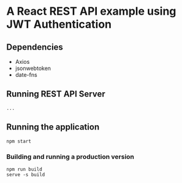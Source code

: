 # A React REST API example using JWT Authentication

## Dependencies

- Axios
- jsonwebtoken
- date-fns

## Running REST API Server

```
...
```

## Running the application

```
npm start
```

### Building and running a production version

```
npm run build
serve -s build
```
